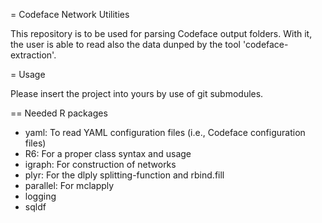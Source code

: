 = Codeface Network Utilities

This repository is to be used for parsing Codeface output folders.
With it, the user is able to read also the data dunped by the tool 'codeface-extraction'.

= Usage

Please insert the project into yours by use of git submodules.

== Needed R packages
- yaml: To read YAML configuration files (i.e., Codeface configuration files)
- R6: For a proper class syntax and usage
- igraph: For construction of networks
- plyr: For the dlply splitting-function and rbind.fill
- parallel: For mclapply
- logging
- sqldf
